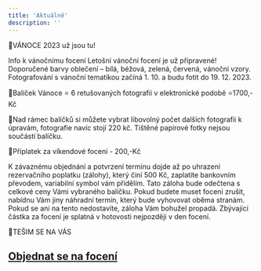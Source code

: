 ```yaml
---
title: 'Aktuálně'
description: ''
---
```


 
🎄VÁNOCE 2023 už jsou tu!

 Info k vánočnímu focení
Letošní vánoční focení je už připravené! 
Doporučené barvy oblečení – bílá, béžová, zelená, červená, vánoční vzory.
Fotografování s vánoční tematikou začíná 1. 10. a budu fotit do 19. 12. 2023.

  🎄Balíček Vánoce ⭐️ 6 retušovaných fotografii v elektronické podobě ⭐️1700,- Kč
  
  🎄Nad rámec balíčků si můžete vybrat libovolný počet dalších fotografii k úpravám, fotografie navíc stojí 220 kč. Tištěné papírové fotky nejsou součástí balíčku.
  
  🌲Příplatek za víkendové focení - 200,-Kč
  
K závaznému objednání a potvrzení termínu dojde až po uhrazení rezervačního poplatku (zálohy), který činí 500 Kč, zaplatíte bankovním převodem, variabilní symbol vám přidělím. Tato záloha bude odečtena s celkové ceny Vámi vybraného balíčku. Pokud budete muset foceni zrušit, nabídnu Vám jiny náhradní termín, který bude vyhovovat oběma stranám. Pokud se ani na tento nedostavíte, záloha Vám bohužel propadá. Zbývající částka za focení je splatná v hotovosti nejpozději v den focení.

🎄TEŠIM SE NA VÁS

## [**Objednat se na focení**](/contact) 
